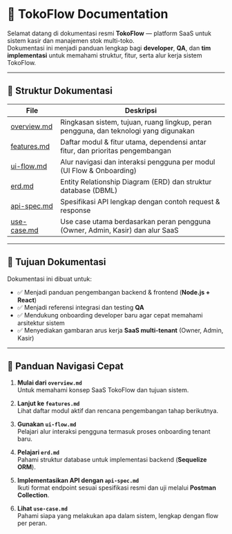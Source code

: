 # 🧾 TokoFlow Documentation

Selamat datang di dokumentasi resmi **TokoFlow** — platform SaaS untuk sistem kasir dan manajemen stok multi-toko.  
Dokumentasi ini menjadi panduan lengkap bagi **developer**, **QA**, dan **tim implementasi** untuk memahami struktur, fitur, serta alur kerja sistem TokoFlow.

---

## 📘 Struktur Dokumentasi

| File                       | Deskripsi                                                                             |
| -------------------------- | ------------------------------------------------------------------------------------- |
| [overview.md](overview.md) | Ringkasan sistem, tujuan, ruang lingkup, peran pengguna, dan teknologi yang digunakan |
| [features.md](features.md) | Daftar modul & fitur utama, dependensi antar fitur, dan prioritas pengembangan        |
| [ui-flow.md](ui-flow.md)   | Alur navigasi dan interaksi pengguna per modul (UI Flow & Onboarding)                 |
| [erd.md](erd.md)           | Entity Relationship Diagram (ERD) dan struktur database (DBML)                        |
| [api-spec.md](api-spec.md) | Spesifikasi API lengkap dengan contoh request & response                              |
| [use-case.md](use-case.md) | Use case utama berdasarkan peran pengguna (Owner, Admin, Kasir) dan alur SaaS         |

---

## 🎯 Tujuan Dokumentasi

Dokumentasi ini dibuat untuk:

- ✅ Menjadi panduan pengembangan backend & frontend (**Node.js + React**)
- ✅ Menjadi referensi integrasi dan testing **QA**
- ✅ Mendukung onboarding developer baru agar cepat memahami arsitektur sistem
- ✅ Menyediakan gambaran arus kerja **SaaS multi-tenant** (Owner, Admin, Kasir)

---

## 🚀 Panduan Navigasi Cepat

1. **Mulai dari `overview.md`**  
   Untuk memahami konsep SaaS TokoFlow dan tujuan sistem.

2. **Lanjut ke `features.md`**  
   Lihat daftar modul aktif dan rencana pengembangan tahap berikutnya.

3. **Gunakan `ui-flow.md`**  
   Pelajari alur interaksi pengguna termasuk proses onboarding tenant baru.

4. **Pelajari `erd.md`**  
   Pahami struktur database untuk implementasi backend (**Sequelize ORM**).

5. **Implementasikan API dengan `api-spec.md`**  
   Ikuti format endpoint sesuai spesifikasi resmi dan uji melalui **Postman Collection**.

6. **Lihat `use-case.md`**  
   Pahami siapa yang melakukan apa dalam sistem, lengkap dengan flow per peran.
